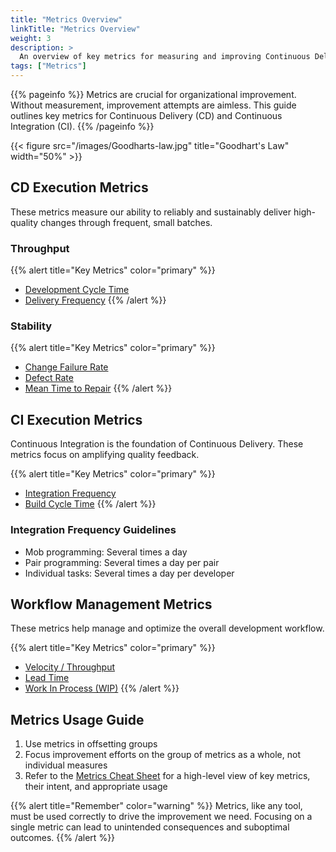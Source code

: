 ```yaml
---
title: "Metrics Overview"
linkTitle: "Metrics Overview"
weight: 3
description: >
  An overview of key metrics for measuring and improving Continuous Delivery performance
tags: ["Metrics"]
---
```


{{% pageinfo %}}
Metrics are crucial for organizational improvement. Without measurement, improvement attempts are aimless. This guide outlines key metrics for Continuous Delivery (CD) and Continuous Integration (CI).
{{% /pageinfo %}}

{{< figure src="/images/Goodharts-law.jpg" title="Goodhart's Law" width="50%" >}}

## CD Execution Metrics

These metrics measure our ability to reliably and sustainably deliver high-quality changes through frequent, small batches.

### Throughput

{{% alert title="Key Metrics" color="primary" %}}

- [Development Cycle Time](/docs/metrics/development-cycle-time)
- [Delivery Frequency](/docs/metrics/release-frequency)
{{% /alert %}}

### Stability

{{% alert title="Key Metrics" color="primary" %}}

- [Change Failure Rate](/docs/metrics/change-fail-rate)
- [Defect Rate](/docs/metrics/defect-rate)
- [Mean Time to Repair](/docs/metrics/mean-time-to-repair)
{{% /alert %}}

## CI Execution Metrics

Continuous Integration is the foundation of Continuous Delivery. These metrics focus on amplifying quality feedback.

{{% alert title="Key Metrics" color="primary" %}}

- [Integration Frequency](/docs/metrics/integration-frequency)
- [Build Cycle Time](/docs/metrics/build-duration)
{{% /alert %}}

### Integration Frequency Guidelines

- Mob programming: Several times a day
- Pair programming: Several times a day per pair
- Individual tasks: Several times a day per developer

## Workflow Management Metrics

These metrics help manage and optimize the overall development workflow.

{{% alert title="Key Metrics" color="primary" %}}

- [Velocity / Throughput](/docs/metrics/velocity)
- [Lead Time](/docs/metrics/lead-time)
- [Work In Process (WIP)](/docs/metrics/work-in-progress)
{{% /alert %}}

## Metrics Usage Guide

1. Use metrics in offsetting groups
2. Focus improvement efforts on the group of metrics as a whole, not individual measures
3. Refer to the [Metrics Cheat Sheet](/docs/metrics/metrics-cheat-sheet) for a high-level view of key metrics, their intent, and appropriate usage

{{% alert title="Remember" color="warning" %}}
Metrics, like any tool, must be used correctly to drive the improvement we need. Focusing on a single metric can lead to unintended consequences and suboptimal outcomes.
{{% /alert %}}
